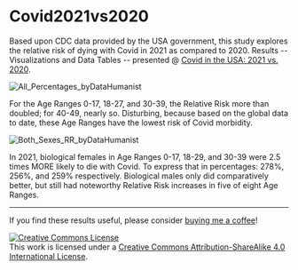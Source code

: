 # Covid2021vs2020
Based upon CDC data provided by the USA government, this study explores the relative risk of dying with Covid in 2021 as compared to 2020.  Results -- Visualizations and Data Tables -- presented @ <a href ="https://rpubs.com/Thom_JH/Covid_Relative_Risk">Covid in the USA: 2021 vs. 2020</a>.


![All_Percentages_byDataHumanist](https://user-images.githubusercontent.com/12042357/151283159-7bf64940-09a7-45e3-b11a-258193fd941a.png)



For the Age Ranges 0-17, 18-27, and 30-39, the Relative Risk more than doubled; for 40-49, nearly so. Disturbing, because based on the global data to date, these Age Ranges have the lowest risk of Covid morbidity.  


![Both_Sexes_RR_byDataHumanist](https://user-images.githubusercontent.com/12042357/151283822-b8d2f758-cf9b-4b91-8370-02713fa032ad.png)


In 2021, biological females in Age Ranges 0-17, 18-29, and 30-39 were 2.5 times MORE likely to die with Covid. To express that in percentages: 278%, 256%, and 259% respectively. Biological males only did comparatively better, but still had noteworthy Relative Risk increases in five of eight Age Ranges.

<hr />
If you find these results useful, please consider <a href = "http://buymeacoffee.com/datahumanist">buying me a coffee</a>!

<a rel="license" href="http://creativecommons.org/licenses/by-sa/4.0/"><img alt="Creative Commons License" style="border-width:0" src="https://i.creativecommons.org/l/by-sa/4.0/88x31.png" /></a><br />This work is licensed under a <a rel="license" href="http://creativecommons.org/licenses/by-sa/4.0/">Creative Commons Attribution-ShareAlike 4.0 International License</a>.




